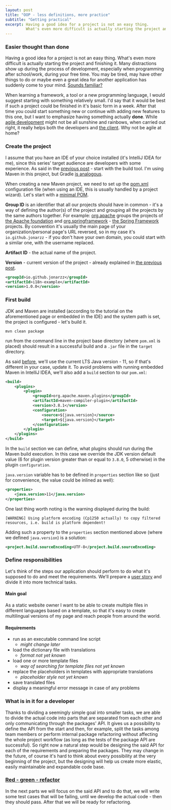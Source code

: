 ```yaml
---
layout: post
title: "OOP - less definitions, more practice"
subtitle: "Getting practical"
excerpt: Having a good idea for a project is not an easy thing.
         What's even more difficult is actually starting the project and finishing it.
---
```

### Easier thought than done
Having a good idea for a project is not an easy thing. What's even more
difficult is actually starting the project and finishing it. Many distractions
show up during the process of development, especially when programming after school/work,
during your free time. You may be tired, may have other things to do or maybe even 
a great idea for another application has suddenly come to your mind.
[Sounds familiar?](http://www.commitstrip.com/en/2014/11/25/west-side-project-story/)

When learning a framework, a tool or a new programming language, I would suggest starting with
something relatively small. I'd say that it would be best if such a project could be finished
in it's basic form in a week. After that time you could start something new or continue with
adding new features to this one, but I want to emphasize having something actually **done**.
While [agile development](https://agilemanifesto.org/principles.html) might not be all
sunshine and rainbows, when carried out right, it really helps both the developers and
[the client](2019-09-24-OOP-intro.md#and-its-changed). Why not be agile at home?

### Create the project
I assume that you have an IDE of your choice installed (it's IntelliJ IDEA for me),
since this series' target audience are developers with some experience. As said in the
[previous post](2019-12-03-OOP-project-structure.md#build-tools) - start with the build tool.
I'm using Maven in this project, but
Gradle [is analogous](https://docs.gradle.org/current/userguide/migrating_from_maven.html#migmvn:migrating_deps).

When creating a new Maven project, we need to set up the
[pom.xml](https://maven.apache.org/guides/introduction/introduction-to-the-pom.html#What_is_a_POM) configuration file
(when using an IDE, this is usually handled by a project wizard). Let's start with a
[minimal POM](https://maven.apache.org/guides/introduction/introduction-to-the-pom.html#Minimal_POM).

**Group ID** is an identifier that all our projects should have in common - it's a way of defining
the author(s) of the project and grouping all the projects by the same authors together. For example:
[org.apache](https://mvnrepository.com/artifact/org.apache) groups the projects of
[the Apache foundation](https://www.apache.org/) and [org.springframework](https://mvnrepository.com/artifact/org.springframework) -
[the Spring Framework](https://mvnrepository.com/artifact/org.springframework) projects.
By convention it's usually the main page of your organization/personal page's URL reversed, so in my case
it's `io.github.jonarzz` - if you don't have your own domain, you could start with a similar one,
with the username replaced.

**Artifact ID** - the actual name of the project.

**Version** - current version of the project - already explained in
[the previous post](2019-12-03-OOP-project-structure.md#api).

```xml
<groupId>io.github.jonarzz</groupId>
<artifactId>i18n-example</artifactId>
<version>1.0.0</version>
```

### First build
JDK and Maven are installed (according to the tutorial on the aforementioned page or embedded in the IDE)
and the system path is set, the project is configured - let's build it.
```
mvn clean package
```
run from the command line in the project base directory (where `pom.xml` is placed)
should result in a successful build and a `.jar` file in the `target` directory.

As said [before](2019-12-03-OOP-project-structure.md#java-version), we'll use the current LTS Java
version - 11, so if that's different in your case, update it. To avoid problems with running embedded
Maven in IntelliJ IDEA, we'll also add a `build` section to our `pom.xml`:
```xml
<build>
    <plugins>
        <plugin>
            <groupId>org.apache.maven.plugins</groupId>
            <artifactId>maven-compiler-plugin</artifactId>
            <version>3.8.1</version>
            <configuration>
                <source>${java.version}</source>
                <target>${java.version}</target>
            </configuration>
        </plugin>
    </plugins>
</build>
```
In the `build` section we can define, what plugins should run during the Maven build execution. In this case we override the
JDK version default value (6 for plugin version greater than or equal to `3.8.0`, 5 otherwise) in the plugin `configuration`.

`java.version` variable has to be defined in `properties` section like so (just for convenience, the value could be inlined as well):
```xml
<properties>
    <java.version>11</java.version>
</properties>
```

One last thing worth noting is the warning displayed during the build:
```
[WARNING] Using platform encoding (Cp1250 actually) to copy filtered resources, i.e. build is platform dependent!
```
Adding such a property to the `properties` section mentioned above (where we defined `java.version`) is a solution:
```xml
<project.build.sourceEncoding>UTF-8</project.build.sourceEncoding>
```

### Define responsibilities
Let's think of the steps our application should perform to do what it's supposed to do
and meet the requirements. We'll prepare a [user story](https://www.atlassian.com/agile/project-management/user-stories)
and divide it into more technical tasks.
#### Main goal
As a static website owner I want to be able to create multiple files in different languages
based on a template, so that it's easy to create multilingual versions of my page and reach people
from around the world.
#### Requirements
 - run as an executable command line script 
    - *might change later*
 - load the dictionary file with translations
    - *format not yet known*
 - load one or more template files
    - *way of searching for template files not yet known*
 - replace the placeholders in templates with appropriate translations
    - *placeholder style not yet known*
 - save translated files
 - display a meaningful error message in case of any problems

### What is in it for a developer
Thanks to dividing a seemingly simple goal into smaller tasks, we are able to divide the actual
code into parts that are separated from each other and only communicating through the packages' API.
It gives us a possibility to define the API from the start and then, for example, split the tasks among
team members or perform internal package refactoring without affecting the whole project workflow
(as long as the tests of the package API are successful). So right now a natural step would be designing
the said API for each of the requirements and preparing the packages. They may change in the future,
of course it's hard to think about every possibility at the very beginning of the project,
but the designing will help us create more elastic, easily maintainable and expandable code base.

### [Red - green - refactor](https://deviq.com/test-driven-development/)
In the next parts we will focus on the said API and to do that, we will write some test cases
that will be failing, until we develop the actual code - then they should pass. After that
we will be ready for refactoring. 